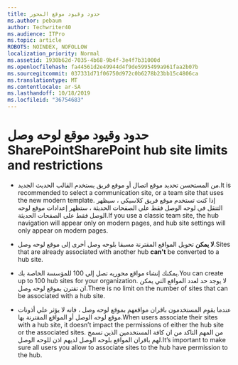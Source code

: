```yaml
---
title: حدود وقيود موقع المحور
ms.author: pebaum
author: Techwriter40
ms.audience: ITPro
ms.topic: article
ROBOTS: NOINDEX, NOFOLLOW
localization_priority: Normal
ms.assetid: 1930b62d-7035-4b68-9b4f-3e4f7b31000d
ms.openlocfilehash: fa44561d2e49944d4f9de5995499a961faa2b07b
ms.sourcegitcommit: 037331d71f06750d972c0b6278b23bb15c4806ca
ms.translationtype: MT
ms.contentlocale: ar-SA
ms.lasthandoff: 10/18/2019
ms.locfileid: "36754683"
---
```

# <a name="sharepoint-hub-site-limits-and-restrictions"></a><span data-ttu-id="f78eb-102">حدود وقيود موقع لوحه وصل SharePoint</span><span class="sxs-lookup"><span data-stu-id="f78eb-102">SharePoint hub site limits and restrictions</span></span>

- <span data-ttu-id="f78eb-103">من المستحسن تحديد موقع اتصال أو موقع فريق يستخدم القالب الحديث الجديد.</span><span class="sxs-lookup"><span data-stu-id="f78eb-103">It is recommended to select a communication site, or a team site that uses the new modern template.</span></span> <span data-ttu-id="f78eb-104">إذا كنت تستخدم موقع فريق كلاسيكي ، سيظهر التنقل في لوحه الوصل فقط علي الصفحات الحديثة ، ستظهر إعدادات موقع لوحه الوصل فقط علي الصفحات الحديثة.</span><span class="sxs-lookup"><span data-stu-id="f78eb-104">If you use a classic team site, the hub navigation will appear only on modern pages, and hub site settings will only appear on modern pages.</span></span>

- <span data-ttu-id="f78eb-105">**لا يمكن** تحويل المواقع المقترنة مسبقا بلوحه وصل أخرى إلى موقع لوحه وصل.</span><span class="sxs-lookup"><span data-stu-id="f78eb-105">Sites that are already associated with another hub **can't** be converted to a hub site.</span></span>

- <span data-ttu-id="f78eb-106">يمكنك إنشاء مواقع محوريه تصل إلى 100 للمؤسسة الخاصة بك.</span><span class="sxs-lookup"><span data-stu-id="f78eb-106">You can create up to 100 hub sites for your organization.</span></span> <span data-ttu-id="f78eb-107">لا يوجد حد لعدد المواقع التي يمكن ان تقترن بموقع لوحه وصل.</span><span class="sxs-lookup"><span data-stu-id="f78eb-107">There is no limit on the number of sites that can be associated with a hub site.</span></span>

- <span data-ttu-id="f78eb-108">عندما يقوم المستخدمون باقران مواقعهم بموقع لوحه وصل ، فانه لا يؤثر علي أذونات موقع لوحه الوصل أو المواقع المقترنة بها.</span><span class="sxs-lookup"><span data-stu-id="f78eb-108">When users associate their sites with a hub site, it doesn’t impact the permissions of either the hub site or the associated sites.</span></span> <span data-ttu-id="f78eb-109">من المهم التاكد من ان كافة المستخدمين الذين تسمح لهم باقران المواقع بلوحه الوصل لديهم اذن للوحه الوصل.</span><span class="sxs-lookup"><span data-stu-id="f78eb-109">It’s important to make sure all users you allow to associate sites to the hub have permission to the hub.</span></span>

